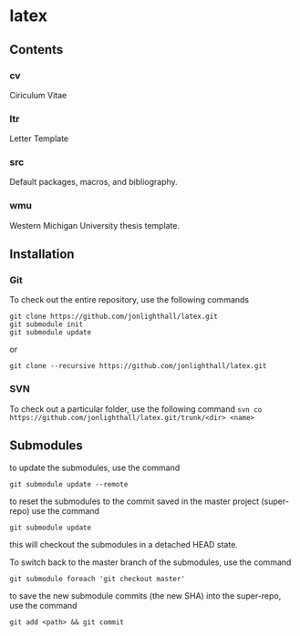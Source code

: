 # latex
## Contents
### cv
Ciriculum Vitae
### ltr
Letter Template
### src
Default packages, macros, and bibliography.
### wmu
Western Michigan University thesis template.

## Installation
### Git
To check out the entire repository, use the following commands
````
git clone https://github.com/jonlighthall/latex.git
git submodule init
git submodule update
````

or

````
git clone --recursive https://github.com/jonlighthall/latex.git
````

### SVN
To check out a particular folder, use the following command
`svn co https://github.com/jonlighthall/latex.git/trunk/<dir> <name>`

## Submodules
to update the submodules, use the command
````
git submodule update --remote
````


to reset the submodules to the commit saved in the master project (super-repo)  use the command
````
git submodule update
````
this will checkout the submodules in a detached HEAD state.

To switch back to the master branch of the submodules, use the command
````
git submodule foreach 'git checkout master'
````

to save the new submodule commits (the new SHA) into the super-repo, use the command
````
git add <path> && git commit
````